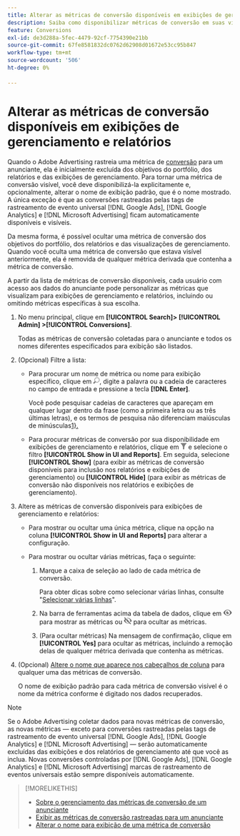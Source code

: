 ```yaml
---
title: Alterar as métricas de conversão disponíveis em exibições de gerenciamento e relatórios
description: Saiba como disponibilizar métricas de conversão em suas visualizações de gerenciamento e relatórios.
feature: Conversions
exl-id: de3d288a-5fec-4479-92cf-7754390e21bb
source-git-commit: 67fe8581832dc0762d62908d01672e53cc95b847
workflow-type: tm+mt
source-wordcount: '506'
ht-degree: 0%

---
```


# Alterar as métricas de conversão disponíveis em exibições de gerenciamento e relatórios

Quando o Adobe Advertising rastreia uma métrica de [conversão](/help/search-social-commerce/glossary.md#c-d) para um anunciante, ela é inicialmente excluída dos objetivos do portfólio, dos relatórios e das exibições de gerenciamento. Para tornar uma métrica de conversão visível, você deve disponibilizá-la explicitamente e, opcionalmente, alterar o nome de exibição padrão, que é o nome mostrado. A única exceção é que as conversões rastreadas pelas tags de rastreamento de evento universal [!DNL Google Ads], [!DNL Google Analytics] e [!DNL Microsoft Advertising] ficam automaticamente disponíveis e visíveis.

Da mesma forma, é possível ocultar uma métrica de conversão dos objetivos do portfólio, dos relatórios e das visualizações de gerenciamento. Quando você oculta uma métrica de conversão que estava visível anteriormente, ela é removida de qualquer métrica derivada que contenha a métrica de conversão.

A partir da lista de métricas de conversão disponíveis, cada usuário com acesso aos dados do anunciante pode personalizar as métricas que visualizam para exibições de gerenciamento e relatórios, incluindo ou omitindo métricas específicas à sua escolha.

1. No menu principal, clique em **[!UICONTROL Search]> [!UICONTROL Admin] >[!UICONTROL Conversions]**.

   Todas as métricas de conversão coletadas para o anunciante e todos os nomes diferentes especificados para exibição são listados.

1. (Opcional) Filtre a lista:

   * Para procurar um nome de métrica ou nome para exibição específico, clique em ![Pesquisar](/help/search-social-commerce/assets/search.png "Pesquisar"), digite a palavra ou a cadeia de caracteres no campo de entrada e pressione a tecla **[!DNL Enter]**.

     Você pode pesquisar cadeias de caracteres que apareçam em qualquer lugar dentro da frase (como a primeira letra ou as três últimas letras), e os termos de pesquisa não diferenciam maiúsculas de minúsculas[1&rbrace;.](/help/search-social-commerce/glossary.md#c-d)

   * Para procurar métricas de conversão por sua disponibilidade em exibições de gerenciamento e relatórios, clique em ![Filtro](/help/search-social-commerce/assets/filter.png "Filtro") e selecione o filtro **[!UICONTROL Show in UI and Reports]**. Em seguida, selecione **[!UICONTROL Show]** (para exibir as métricas de conversão disponíveis para inclusão nos relatórios e exibições de gerenciamento) ou **[!UICONTROL Hide]** (para exibir as métricas de conversão não disponíveis nos relatórios e exibições de gerenciamento).

1. Altere as métricas de conversão disponíveis para exibições de gerenciamento e relatórios:

   * Para mostrar ou ocultar uma única métrica, clique na opção na coluna **[!UICONTROL Show in UI and Reports]** para alterar a configuração.

   * Para mostrar ou ocultar várias métricas, faça o seguinte:

      1. Marque a caixa de seleção ao lado de cada métrica de conversão.

         Para obter dicas sobre como selecionar várias linhas, consulte &quot;[Selecionar várias linhas](/help/search-social-commerce/common-tasks/navigation-editing-selection/multiple-rows-select.md)&quot;.

      1. Na barra de ferramentas acima da tabela de dados, clique em ![Mostrar](/help/search-social-commerce/assets/show.png "Mostrar") para mostrar as métricas ou ![Ocultar](/help/search-social-commerce/assets/hide.png "Ocultar") para ocultar as métricas.

      1. (Para ocultar métricas) Na mensagem de confirmação, clique em **[!UICONTROL Yes]** para ocultar as métricas, incluindo a remoção delas de qualquer métrica derivada que contenha as métricas.

1. (Opcional) [Altere o nome que aparece nos cabeçalhos de coluna](conversion-metric-edit-display-name.md) para qualquer uma das métricas de conversão.

   O nome de exibição padrão para cada métrica de conversão visível é o nome da métrica conforme é digitado nos dados recuperados.

>[!NOTE]
>
>Se o Adobe Advertising coletar dados para novas métricas de conversão, as novas métricas — exceto para conversões rastreadas pelas tags de rastreamento de evento universal [!DNL Google Ads], [!DNL Google Analytics] e [!DNL Microsoft Advertising] — serão automaticamente excluídas das exibições e dos relatórios de gerenciamento até que você as inclua. Novas conversões controladas por [!DNL Google Ads], [!DNL Google Analytics] e [!DNL Microsoft Advertising] marcas de rastreamento de eventos universais estão sempre disponíveis automaticamente.

>[!MORELIKETHIS]
>
>* [Sobre o gerenciamento das métricas de conversão de um anunciante](conversion-metric-about.md)
>* [Exibir as métricas de conversão rastreadas para um anunciante](conversion-metric-view-tracked.md)
>* [Alterar o nome para exibição de uma métrica de conversão](conversion-metric-edit-display-name.md)
